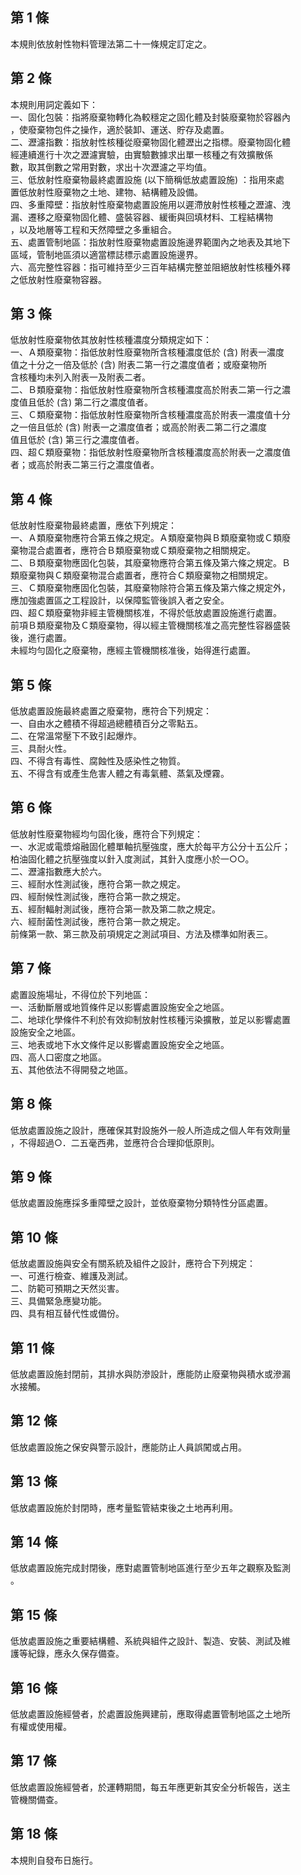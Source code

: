 第 1 條
-------
本規則依放射性物料管理法第二十一條規定訂定之。

第 2 條
-------
本規則用詞定義如下：  
一、固化包裝：指將廢棄物轉化為較穩定之固化體及封裝廢棄物於容器內  
    ，使廢棄物包件之操作，適於裝卸、運送、貯存及處置。  
二、瀝濾指數：指放射性核種從廢棄物固化體瀝出之指標。廢棄物固化體  
    經連續進行十次之瀝濾實驗，由實驗數據求出單一核種之有效擴散係  
    數，取其倒數之常用對數，求出十次瀝濾之平均值。  
三、低放射性廢棄物最終處置設施 (以下簡稱低放處置設施) ：指用來處  
    置低放射性廢棄物之土地、建物、結構體及設備。  
四、多重障壁：指放射性廢棄物處置設施用以遲滯放射性核種之瀝濾、洩  
    漏、遷移之廢棄物固化體、盛裝容器、緩衝與回填材料、工程結構物  
    ，以及地層等工程和天然障壁之多重組合。  
五、處置管制地區：指放射性廢棄物處置設施邊界範圍內之地表及其地下  
    區域，管制地區須以適當標誌標示處置設施邊界。  
六、高完整性容器：指可維持至少三百年結構完整並阻絕放射性核種外釋  
    之低放射性廢棄物容器。

第 3 條
-------
低放射性廢棄物依其放射性核種濃度分類規定如下：  
一、Ａ類廢棄物：指低放射性廢棄物所含核種濃度低於 (含) 附表一濃度  
    值之十分之一倍及低於 (含) 附表二第一行之濃度值者；或廢棄物所  
    含核種均未列入附表一及附表二者。  
二、Ｂ類廢棄物：指低放射性廢棄物所含核種濃度高於附表二第一行之濃  
    度值且低於 (含) 第二行之濃度值者。  
三、Ｃ類廢棄物：指低放射性廢棄物所含核種濃度高於附表一濃度值十分  
    之一倍且低於 (含) 附表一之濃度值者；或高於附表二第二行之濃度  
    值且低於 (含) 第三行之濃度值者。  
四、超Ｃ類廢棄物：指低放射性廢棄物所含核種濃度高於附表一之濃度值  
    者；或高於附表二第三行之濃度值者。

第 4 條
-------
低放射性廢棄物最終處置，應依下列規定：  
一、Ａ類廢棄物應符合第五條之規定。Ａ類廢棄物與Ｂ類廢棄物或Ｃ類廢  
    棄物混合處置者，應符合Ｂ類廢棄物或Ｃ類廢棄物之相關規定。  
二、Ｂ類廢棄物應固化包裝，其廢棄物應符合第五條及第六條之規定。Ｂ  
    類廢棄物與Ｃ類廢棄物混合處置者，應符合Ｃ類廢棄物之相關規定。  
三、Ｃ類廢棄物應固化包裝，其廢棄物除符合第五條及第六條之規定外，  
    應加強處置區之工程設計，以保障監管後誤入者之安全。  
四、超Ｃ類廢棄物非經主管機關核准，不得於低放處置設施進行處置。  
前項Ｂ類廢棄物及Ｃ類廢棄物，得以經主管機關核准之高完整性容器盛裝  
後，進行處置。  
未經均勻固化之廢棄物，應經主管機關核准後，始得進行處置。

第 5 條
-------
低放處置設施最終處置之廢棄物，應符合下列規定：  
一、自由水之體積不得超過總體積百分之零點五。  
二、在常溫常壓下不致引起爆炸。  
三、具耐火性。  
四、不得含有毒性、腐蝕性及感染性之物質。  
五、不得含有或產生危害人體之有毒氣體、蒸氣及煙霧。

第 6 條
-------
低放射性廢棄物經均勻固化後，應符合下列規定：  
一、水泥或電漿熔融固化體單軸抗壓強度，應大於每平方公分十五公斤；  
    柏油固化體之抗壓強度以針入度測試，其針入度應小於一○○。  
二、瀝濾指數應大於六。  
三、經耐水性測試後，應符合第一款之規定。  
四、經耐候性測試後，應符合第一款之規定。  
五、經耐輻射測試後，應符合第一款及第二款之規定。  
六、經耐菌性測試後，應符合第一款之規定。  
前條第一款、第三款及前項規定之測試項目、方法及標準如附表三。

第 7 條
-------
處置設施場址，不得位於下列地區：  
一、活動斷層或地質條件足以影響處置設施安全之地區。  
二、地球化學條件不利於有效抑制放射性核種污染擴散，並足以影響處置  
    設施安全之地區。  
三、地表或地下水文條件足以影響處置設施安全之地區。  
四、高人口密度之地區。  
五、其他依法不得開發之地區。

第 8 條
-------
低放處置設施之設計，應確保其對設施外一般人所造成之個人年有效劑量  
，不得超過○．二五毫西弗，並應符合合理抑低原則。

第 9 條
-------
低放處置設施應採多重障壁之設計，並依廢棄物分類特性分區處置。

第 10 條
--------
低放處置設施與安全有關系統及組件之設計，應符合下列規定：  
一、可進行檢查、維護及測試。  
二、防範可預期之天然災害。  
三、具備緊急應變功能。  
四、具有相互替代性或備份。

第 11 條
--------
低放處置設施封閉前，其排水與防滲設計，應能防止廢棄物與積水或滲漏  
水接觸。

第 12 條
--------
低放處置設施之保安與警示設計，應能防止人員誤闖或占用。

第 13 條
--------
低放處置設施於封閉時，應考量監管結束後之土地再利用。

第 14 條
--------
低放處置設施完成封閉後，應對處置管制地區進行至少五年之觀察及監測  
。

第 15 條
--------
低放處置設施之重要結構體、系統與組件之設計、製造、安裝、測試及維  
護等紀錄，應永久保存備查。

第 16 條
--------
低放處置設施經營者，於處置設施興建前，應取得處置管制地區之土地所  
有權或使用權。

第 17 條
--------
低放處置設施經營者，於運轉期間，每五年應更新其安全分析報告，送主  
管機關備查。

第 18 條
--------
本規則自發布日施行。

